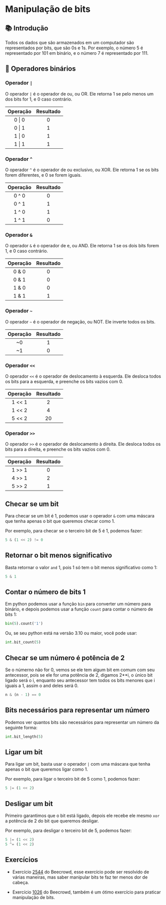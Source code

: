 # Manipulação de bits

## 📚 Introdução

Todos os dados que são armazenados em um computador são representados por bits, que são 0s e 1s. Por exemplo, o número 5 é representado por 101 em binário, e o número 7 é representado por 111.

## 📌 Operadores binários

### Operador `|`

O operador `|` é o operador de ou, ou OR. Ele retorna 1 se pelo menos um dos bits for 1, e 0 caso contrário.

| Operação | Resultado |
|:--------:|:---------:|
| 0 \| 0    | 0         |
| 0 \| 1    | 1         |
| 1 \| 0    | 1         |
| 1 \| 1    | 1         |

### Operador `^`

O operador `^` é o operador de ou exclusivo, ou XOR. Ele retorna 1 se os bits forem diferentes, e 0 se forem iguais.

| Operação | Resultado |
|:--------:|:---------:|
| 0 ^ 0    | 0         |
| 0 ^ 1    | 1         |
| 1 ^ 0    | 1         |
| 1 ^ 1    | 0         |

### Operador `&`

O operador `&` é o operador de e, ou AND. Ele retorna 1 se os dois bits forem 1, e 0 caso contrário.

| Operação | Resultado |
|:--------:|:---------:|
| 0 & 0    | 0         |
| 0 & 1    | 0         |
| 1 & 0    | 0         |
| 1 & 1    | 1         |

### Operador `~`

O operador `~` é o operador de negação, ou NOT. Ele inverte todos os bits.

| Operação | Resultado |
|:--------:|:---------:|
| ~0       | 1         |
| ~1       | 0         |

### Operador `<<`

O operador `<<` é o operador de deslocamento à esquerda. Ele desloca todos os bits para a esquerda, e preenche os bits vazios com 0.

| Operação | Resultado |
|:--------:|:---------:|
| 1 << 1   | 2         |
| 1 << 2   | 4         |
| 5 << 2   | 20        |

### Operador `>>`

O operador `>>` é o operador de deslocamento à direita. Ele desloca todos os bits para a direita, e preenche os bits vazios com 0.

| Operação | Resultado |
|:--------:|:---------:|
| 1 >> 1   | 0         |
| 4 >> 1   | 2         |
| 5 >> 2   | 1         |

## Checar se um bit

Para checar se um bit é 1, podemos usar o operador `&` com uma máscara que tenha apenas o bit que queremos checar como 1.

Por exemplo, para checar se o terceiro bit de 5 é 1, podemos fazer:

```py
5 & (1 << 2) != 0
```

## Retornar o bit menos significativo

Basta retornar o valor `and` 1, pois 1 só tem o bit menos significativo como 1:

```py
5 & 1
```

## Contar o número de bits 1

Em python podemos usar a função `bin` para converter um número para binário, e depois podemos usar a função `count` para contar o número de bits 1:

```py
bin(5).count('1')
```

Ou, se seu python está na versão 3.10 ou maior, você pode usar:

```py
int.bit_count(5)
```

## Checar se um número é potência de 2

Se o númerno não for 0, vemos se ele tem algum bit em comum com seu antecessor, pois se ele for uma potência de 2, digamos 2**i, o único bit ligado será o i, enquanto seu antecessor tem todos os bits menores que i iguais a 1, assim o and deles será 0.

```py
n & (n - 1) == 0
```

## Bits necessários para representar um número

Podemos ver quantos bits são necessários para representar um número da seguinte forma:

```py
int.bit_length(5)
```

## Ligar um bit

Para ligar um bit, basta usar o operador `|` com uma máscara que tenha apenas o bit que queremos ligar como 1.

Por exemplo, para ligar o terceiro bit de 5 como 1, podemos fazer:

```py
5 |= (1 << 2)
```

## Desligar um bit

Primeiro garantimos que o bit está ligado, depois ele recebe ele mesmo `xor` a potência de 2 do bit que queremos desligar.

Por exemplo, para desligar o terceiro bit de 5, podemos fazer:

```py
5 |= (1 << 2)
5 ^= (1 << 2)
```

## Exercícios

- Exercício [2544](https://www.beecrowd.com.br/judge/pt/problems/view/2544) do Beecrowd, esse exercício pode ser resolvido de várias maneiras, mas saber manipular bits te faz ter menos dor de cabeça.

- Exercício [1026](https://www.beecrowd.com.br/judge/pt/problems/view/1026) do Beecrowd, também é um ótimo exercício para praticar manipulação de bits.

